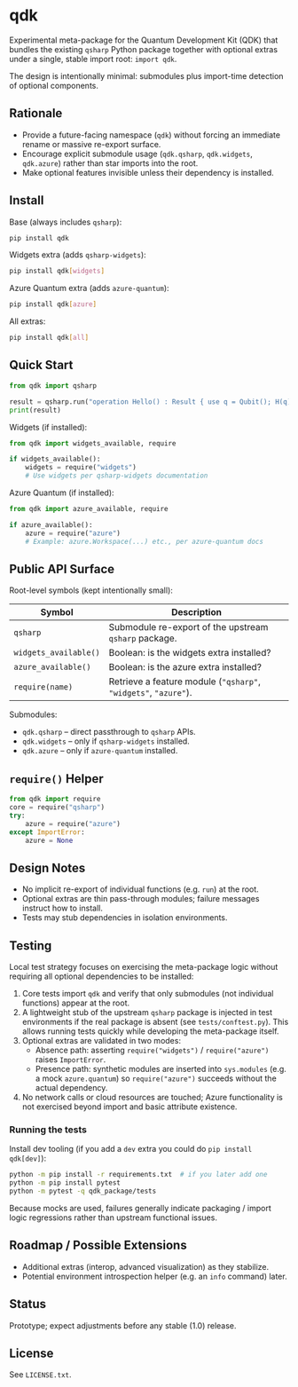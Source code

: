 # qdk

Experimental meta-package for the Quantum Development Kit (QDK) that bundles the existing
`qsharp` Python package together with optional extras under a single, stable import root: `import qdk`.

The design is intentionally minimal: submodules plus import-time detection of optional components.

## Rationale

- Provide a future-facing namespace (`qdk`) without forcing an immediate rename or massive re-export surface.
- Encourage explicit submodule usage (`qdk.qsharp`, `qdk.widgets`, `qdk.azure`) rather than star imports into the root.
- Make optional features invisible unless their dependency is installed.

## Install

Base (always includes `qsharp`):

```bash
pip install qdk
```

Widgets extra (adds `qsharp-widgets`):

```bash
pip install qdk[widgets]
```

Azure Quantum extra (adds `azure-quantum`):

```bash
pip install qdk[azure]
```

All extras:

```bash
pip install qdk[all]
```

## Quick Start

```python
from qdk import qsharp

result = qsharp.run("operation Hello() : Result { use q = Qubit(); H(q); return M(q); }")
print(result)
```

Widgets (if installed):

```python
from qdk import widgets_available, require

if widgets_available():
    widgets = require("widgets")
    # Use widgets per qsharp-widgets documentation
```

Azure Quantum (if installed):

```python
from qdk import azure_available, require

if azure_available():
    azure = require("azure")
    # Example: azure.Workspace(...) etc., per azure-quantum docs
```

## Public API Surface

Root-level symbols (kept intentionally small):

| Symbol                | Description                                                     |
| --------------------- | --------------------------------------------------------------- |
| `qsharp`              | Submodule re-export of the upstream `qsharp` package.           |
| `widgets_available()` | Boolean: is the widgets extra installed?                        |
| `azure_available()`   | Boolean: is the azure extra installed?                          |
| `require(name)`       | Retrieve a feature module (`"qsharp"`, `"widgets"`, `"azure"`). |

Submodules:

- `qdk.qsharp` – direct passthrough to `qsharp` APIs.
- `qdk.widgets` – only if `qsharp-widgets` installed.
- `qdk.azure` – only if `azure-quantum` installed.

## `require()` Helper

```python
from qdk import require
core = require("qsharp")
try:
    azure = require("azure")
except ImportError:
    azure = None
```

## Design Notes

- No implicit re-export of individual functions (e.g. `run`) at the root.
- Optional extras are thin pass-through modules; failure messages instruct how to install.
- Tests may stub dependencies in isolation environments.

## Testing

Local test strategy focuses on exercising the meta-package logic without requiring
all optional dependencies to be installed:

1. Core tests import `qdk` and verify that only submodules (not individual functions)
   appear at the root.
2. A lightweight stub of the upstream `qsharp` package is injected in test environments
   if the real package is absent (see `tests/conftest.py`). This allows running tests
   quickly while developing the meta-package itself.
3. Optional extras are validated in two modes:
   - Absence path: asserting `require("widgets")` / `require("azure")` raises `ImportError`.
   - Presence path: synthetic modules are inserted into `sys.modules` (e.g. a mock
     `azure.quantum`) so `require("azure")` succeeds without the actual dependency.
4. No network calls or cloud resources are touched; Azure functionality is not
   exercised beyond import and basic attribute existence.

### Running the tests

Install dev tooling (if you add a `dev` extra you could do `pip install qdk[dev]`):

```bash
python -m pip install -r requirements.txt  # if you later add one
python -m pip install pytest
python -m pytest -q qdk_package/tests
```

Because mocks are used, failures generally indicate packaging / import logic regressions
rather than upstream functional issues.

## Roadmap / Possible Extensions

- Additional extras (interop, advanced visualization) as they stabilize.
- Potential environment introspection helper (e.g. an `info` command) later.

## Status

Prototype; expect adjustments before any stable (1.0) release.

## License

See `LICENSE.txt`.
